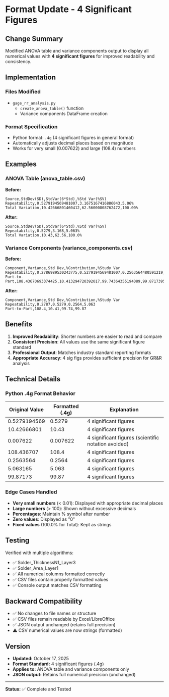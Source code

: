 # Format Update - 4 Significant Figures

## Change Summary

Modified ANOVA table and variance components output to display all numerical values with **4 significant figures** for improved readability and consistency.

## Implementation

### Files Modified
- `gage_rr_analysis.py`
  - `create_anova_table()` function
  - Variance components DataFrame creation

### Format Specification
- Python format: `.4g` (4 significant figures in general format)
- Automatically adjusts decimal places based on magnitude
- Works for very small (0.007622) and large (108.4) numbers

## Examples

### ANOVA Table (anova_table.csv)

**Before:**
```
Source,StdDev(SD),StdVar(6*Std),%Std Var(%SV)
Repeatability,0.5279194569481007,3.1675167416886043,5.06%
Total Variation,10.42666801460412,62.56000808762472,100.00%
```

**After:**
```
Source,StdDev(SD),StdVar(6*Std),%Std Var(%SV)
Repeatability,0.5279,3.168,5.063%
Total Variation,10.43,62.56,100.0%
```

### Variance Components (variance_components.csv)

**Before:**
```
Component,Variance,Std Dev,%Contribution,%Study Var
Repeatability,0.2786989530243775,0.5279194569481007,0.2563564480591219,5.063165492645108
Part-to-Part,108.43670693374425,10.413294720392017,99.74364355194089,99.87173952221964
```

**After:**
```
Component,Variance,Std Dev,%Contribution,%Study Var
Repeatability,0.2787,0.5279,0.2564,5.063
Part-to-Part,108.4,10.41,99.74,99.87
```

## Benefits

1. **Improved Readability**: Shorter numbers are easier to read and compare
2. **Consistent Precision**: All values use the same significant figure standard
3. **Professional Output**: Matches industry standard reporting formats
4. **Appropriate Accuracy**: 4 sig figs provides sufficient precision for GR&R analysis

## Technical Details

### Python .4g Format Behavior

| Original Value | Formatted (.4g) | Explanation |
|----------------|-----------------|-------------|
| 0.5279194569 | 0.5279 | 4 significant figures |
| 10.42666801 | 10.43 | 4 significant figures |
| 0.007622 | 0.007622 | 4 significant figures (scientific notation avoided) |
| 108.436707 | 108.4 | 4 significant figures |
| 0.2563564 | 0.2564 | 4 significant figures |
| 5.063165 | 5.063 | 4 significant figures |
| 99.87173 | 99.87 | 4 significant figures |

### Edge Cases Handled

- **Very small numbers** (< 0.01): Displayed with appropriate decimal places
- **Large numbers** (> 100): Shown without excessive decimals
- **Percentages**: Maintain % symbol after number
- **Zero values**: Displayed as "0"
- **Fixed values** (100.0% for Total): Kept as strings

## Testing

Verified with multiple algorithms:
- ✅ Solder_ThicknessN1_Layer3
- ✅ Solder_Area_Layer1
- ✅ All numerical columns formatted correctly
- ✅ CSV files contain properly formatted values
- ✅ Console output matches CSV formatting

## Backward Compatibility

- ✅ No changes to file names or structure
- ✅ CSV files remain readable by Excel/LibreOffice
- ✅ JSON output unchanged (retains full precision)
- ⚠️ CSV numerical values are now strings (formatted)

## Version

- **Updated:** October 17, 2025
- **Format Standard:** 4 significant figures (.4g)
- **Applies to:** ANOVA table and variance components only
- **JSON output:** Retains full numerical precision (unchanged)

---

**Status:** ✅ Complete and Tested


